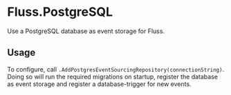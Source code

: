 # Fluss.PostgreSQL

Use a PostgreSQL database as event storage for Fluss.

## Usage

To configure, call `.AddPostgresEventSourcingRepository(connectionString)`. Doing so will run the required migrations on
startup, register the database as event storage and register a database-trigger for new events.

